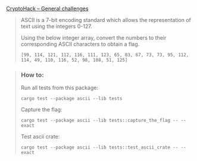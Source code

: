[CryptoHack – General challenges](https://cryptohack.org/challenges/general/)

> ASCII is a 7-bit encoding standard which allows the representation of text using the integers 0-127.
>
> Using the below integer array, convert the numbers to their corresponding ASCII characters to obtain a flag.
>
>     [99, 114, 121, 112, 116, 111, 123, 65, 83, 67, 73, 73, 95, 112, 114, 49, 110, 116, 52, 98, 108, 51, 125]

> ### How to:
> Run all tests from this package:
>
>     cargo test --package ascii --lib tests
> 
> Capture the flag:
> 
>     cargo test --package ascii --lib tests::capture_the_flag -- --exact
> 
> Test ascii crate:
> 
>     cargo test --package ascii --lib tests::test_ascii_crate -- --exact
